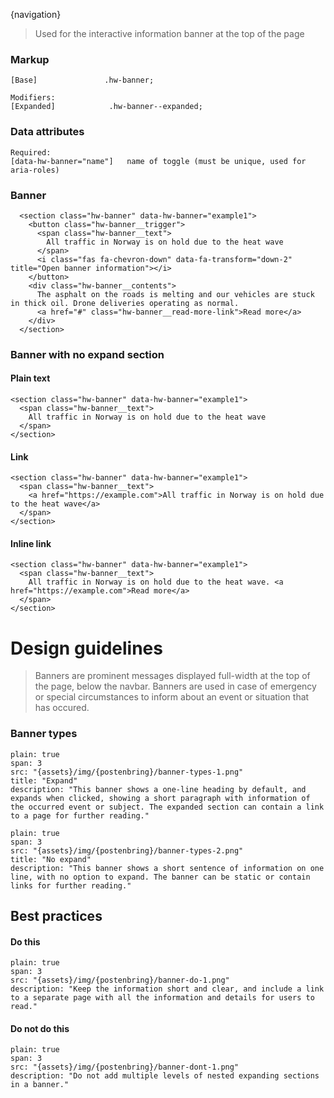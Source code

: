 {navigation}






> Used for the interactive information banner at the top of the page


### Markup
```code   
[Base]               .hw-banner;

Modifiers:
[Expanded]            .hw-banner--expanded;
```

### Data attributes
```code
Required:
[data-hw-banner="name"]   name of toggle (must be unique, used for aria-roles)

```





### Banner

```html|plain,light
  <section class="hw-banner" data-hw-banner="example1">
    <button class="hw-banner__trigger">
      <span class="hw-banner__text">
        All traffic in Norway is on hold due to the heat wave
      </span>
      <i class="fas fa-chevron-down" data-fa-transform="down-2" title="Open banner information"></i>
    </button>
    <div class="hw-banner__contents">
      The asphalt on the roads is melting and our vehicles are stuck in thick oil. Drone deliveries operating as normal.
      <a href="#" class="hw-banner__read-more-link">Read more</a>
    </div>
  </section>
```



### Banner with no expand section
#### Plain text
```html|plain,light
<section class="hw-banner" data-hw-banner="example1">
  <span class="hw-banner__text">
    All traffic in Norway is on hold due to the heat wave
  </span>
</section>
```

#### Link
```html|plain,light
<section class="hw-banner" data-hw-banner="example1">
  <span class="hw-banner__text">
    <a href="https://example.com">All traffic in Norway is on hold due to the heat wave</a>
  </span>
</section>
```

#### Inline link
```html|plain,light
<section class="hw-banner" data-hw-banner="example1">
  <span class="hw-banner__text">
    All traffic in Norway is on hold due to the heat wave. <a href="https://example.com">Read more</a>
  </span>
</section>
```











# Design guidelines

> Banners are prominent messages displayed full-width at the top of the page, below the navbar. Banners are used in case of emergency or special circumstances to inform about an event or situation that has occured.



### Banner types
```image
plain: true
span: 3
src: "{assets}/img/{postenbring}/banner-types-1.png"
title: "Expand"
description: "This banner shows a one-line heading by default, and expands when clicked, showing a short paragraph with information of the occurred event or subject. The expanded section can contain a link to a page for further reading."
```
```image
plain: true
span: 3
src: "{assets}/img/{postenbring}/banner-types-2.png"
title: "No expand"
description: "This banner shows a short sentence of information on one line, with no option to expand. The banner can be static or contain links for further reading."
```


## Best practices

#### Do this

```image
plain: true
span: 3
src: "{assets}/img/{postenbring}/banner-do-1.png"
description: "Keep the information short and clear, and include a link to a separate page with all the information and details for users to read."
```

#### Do not do this
  
```image
plain: true
span: 3
src: "{assets}/img/{postenbring}/banner-dont-1.png"
description: "Do not add multiple levels of nested expanding sections in a banner."
```
